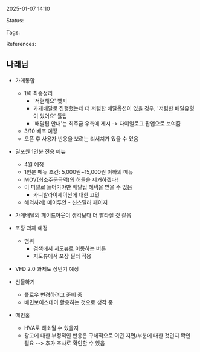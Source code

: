 2025-01-07 14:10

Status:

Tags:

References:

## 나래님
- 가게통합
	- 1/6 최종정리
		- '저렴해요' 뱃지
		- 가게배달로 진행했는데 더 저렴한 배달옵션이 있을 경우, '저렴한 배달유형이 있어요' 튤팁
		- '배달팁 안내'는 최주금 우측에 제시 -> 다이얼로그 팝업으로 보여줌
	- 3/10 배포 예정
	- 오픈 후 사용자 반응을 보려는 리서치가 있을 수 있음
	  
- 밀포원 1인분 전용 메뉴
	- 4월 예정
	- 1인분 메뉴 조건: 5,000원~15,000원 이하의 메뉴
	- MOV(최소주문금액)의 허들을 제거하겠다!
	- 이 퍼널로 들어가야만 배달팁 혜택을 받을 수 있음
		- 카니발라이제이션에 대한 고민
	- 해외사례) 메이투안 - 신스틸러 페이지
	  
- 가게배달의 페이드아웃이 생각보다 더 빨라질 것 같음

- 포장 과제 예정
	- 범위
		- 검색에서 지도뷰로 이동하는 버튼
		- 지도뷰에서 포장 필터 적용

- VFD 2.0 과제도 상반기 예정

- 선물하기
	- 플로우 변경하려고 준비 중
	- 배민보이스데이 활용하는 것으로 생각 중

- 메인홈
	- HVA로 해소될 수 있을지
	- 광고에 대한 부정적인 반응은 구체적으로 어떤 지면/부분에 대한 것인지 확인 필요 --> 추가 조사로 확인할 수 있음
